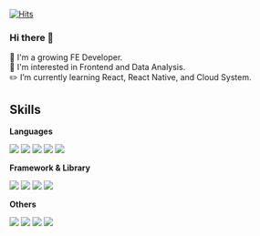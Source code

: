 [![Hits](https://hits.seeyoufarm.com/api/count/incr/badge.svg?url=https%3A%2F%2Fgithub.com%2FWoojung0618&count_bg=%239E3DC8&title_bg=%23555555&icon=&icon_color=%23E7E7E7&title=hits&edge_flat=false)](https://hits.seeyoufarm.com)

### Hi there 👋
🌱 I'm a growing FE Developer.<br>
🔭 I'm interested in Frontend and Data Analysis.<br>
✏️ I’m currently learning React, React Native, and Cloud System.<br>

<!--
<b>I'm currently working on...</b>
- [GongDada - Study Management Web Application with Deep Learning](https://github.com/WoooDada) : React.js, YOLOv5
- [BeanYard (beta ver.) (GDSC Winter Hackathon)](https://github.com/gdsckoreahackathon2022/19_beanYard) : React.js
- [BeanYard 1.0 (GDSC Solution Challenge)](https://github.com/dsc-sookmyung/2022-Sook4-SolutionChallenge) : React.js
- [Kusitms Corporate Project](https://github.com/Woojung0618/KUSITMS25_CorporateProject) (with [Readyme](https://www.readyme.kr/)) : React.js
- [Kusitms forPet](https://github.com/Kusitms-25th-forPet) : React, typescript
-->

## Skills
<b>Languages</b>

<img src="https://img.shields.io/badge/HTML5-E34F26?style=flat-square&logo=HTML5&logoColor=white"/> <img src="https://img.shields.io/badge/CSS3-1572B6?style=flat-square&logo=CSS3&logoColor=white"/>
<img src="https://img.shields.io/badge/javascript-F7DF1E?style=flat-square&logo=javascript&logoColor=white"/> 
<img src="https://img.shields.io/badge/typescript-3178C6?style=flat-square&logo=typescript&logoColor=white"/>
<img src="https://img.shields.io/badge/python-3776AB?style=flat-square&logo=python&logoColor=white"/>
<!-- <img src="https://img.shields.io/badge/java-007396?style=flat-square&logo=java&logoColor=white"/>
 -->
<b>Framework & Library</b>

<img src="https://img.shields.io/badge/React.js-61DAFB?style=flat-square&logo=react&logoColor=white"/> <img src="https://img.shields.io/badge/Vue.js-4FC08D?style=flat-square&logo=Vue.js&logoColor=white"/> 
<img src="https://img.shields.io/badge/flask-000000?style=flat-square&logo=flask&logoColor=white"/> 
<img src="https://img.shields.io/badge/Node.js-339933?style=flat-square&logo=Node.js&logoColor=white"/> 

<b>Others</b>

<img src="https://img.shields.io/badge/Postman-FF6C37?style=flat-square&logo=Postman&logoColor=white"/> <img src="https://img.shields.io/badge/github-181717?style=flat-square&logo=github&logoColor=white"/> 
<img src="https://img.shields.io/badge/figma-F24E1E?style=flat-square&logo=figma&logoColor=white"/> 
<img src="https://img.shields.io/badge/slack-4A154B?style=flat-square&logo=slack&logoColor=white"/> 
<!-- <img src="https://img.shields.io/badge/AmazonAWS-#232F3E?style=flat-square&logo=AmazonAWS&logoColor=white"/>  -->
<!-- <img src="https://img.shields.io/badge/SublimeText-FF9800?style=flat-square&logo=SublimeText&logoColor=white"/>  -->


<!-- <b>Contact</b> -->

<!-- <a href="mailto:woojung0618@gmail.com"><img src="https://img.shields.io/badge/Gmail-d14836?style=flat-square&logo=Gmail&logoColor=white&link=s@gmail.com"/></a> -->
<!--  [![Woojung's github stats](https://github-readme-stats.vercel.app/api?username=Woojung0618&theme=jolly)](https://github.com/Woojung0618/github-readme-stats) -->
 
